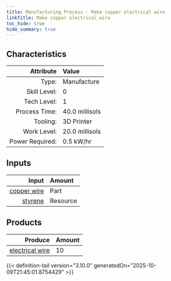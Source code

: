 ```yaml
---
title: Manufacturing Process - Make copper electrical wire
linkTitle: Make copper electrical wire
toc_hide: true
hide_summary: true
---
```

<!-- This is generated by the MarsSim HelpGenertor, do not edit. -->


## Characteristics

| Attribute      | Value |
|--------:|:------|
|Type:|Manufacture|
|Skill Level:|0|
|Tech Level:|1|
|Process Time:|40.0 millisols|
|Tooling:|3D Printer|
|Work Level:|20.0 millisols|
|Power Required:|0.5 kW/hr|

## Inputs

| Input      | Amount |
|--------:|:------|
|[copper wire](/docs/definitions/part/copper-wire)|Part|1|
|[styrene](/docs/definitions/resource/styrene)|Resource|1.0 kg|

## Products


| Produce      | Amount |
|--------:|:------|
|[electrical wire](/docs/definitions/part/electrical-wire)|10|



{{< definition-tail version="3.10.0" generatedOn="2025-10-09T21:45:01.8754429" >}}



